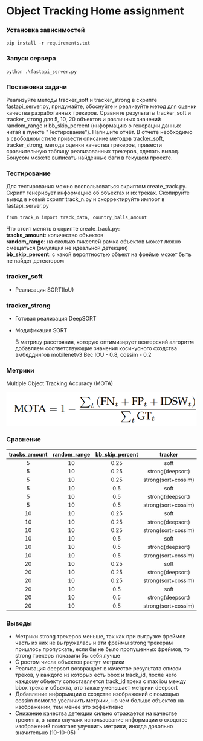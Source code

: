 # Object Tracking Home assignment

### Установка зависимостей
```
pip install -r requirements.txt
```

### Запуск сервера
```
python .\fastapi_server.py
```

### Постановка задачи

Реализуйте методы tracker_soft и tracker_strong в скрипте fastapi_server.py,
придумайте, обоснуйте и реализуйте метод для оценки качества разработанных трекеров.
Сравните результаты tracker_soft и tracker_strong для 5, 10, 20 объектов и различных 
значений random_range и bb_skip_percent
(информацию о генерации данных читай в пункте "Тестирование"). Напишите отчёт. 
В отчете необходимо в свободном стиле привести описание методов tracker_soft, 
tracker_strong, метода оценки качества трекеров, привести сравнительную таблицу 
реализованных трекеров, сделать вывод.  
Бонусом можете выписать найденные баги в текущем проекте.

### Тестирование
Для тестирования можно воспользоваться скриптом create_track.py. Скрипт генерирует
информацию об объектах и их треках. Скопируйте вывод в новый скрипт track_n.py и
скорректируйте импорт в fastapi_server.py
```
from track_n import track_data, country_balls_amount
```
Что стоит менять в скрипте create_track.py:  
**tracks_amount**: количество объектов  
**random_range**: на сколько пикселей рамка объектов может ложно смещаться (эмуляция не идеальной детекции)  
**bb_skip_percent**: с какой вероятностью объект на фрейме может быть не найдет детектором 

### tracker_soft

- Реализация SORT(IoU)

### tracker_strong

- Готовая реализация DeepSORT

- Модификация SORT

  В матрицу расстояния, которую оптимизирует венгерский алгоритм добавляем соответствующие значения косинусного сходства эмбеддингов mobilenetv3
  Вес IOU - 0.8, cossim - 0.2

### Метрики

Multiple Object Tracking Accuracy (MOTA)

![MOTA](./info/MOTA.png)

### Сравнение 

| tracks_amount      | random_range | bb_skip_percent | tracker| MOTA |
| :---:              |    :----:    |          :---:  | :---:| :---:|
| 5            | 10        | 0.25    | soft| 0.5549738219895288|
| 5            | 10        | 0.25    | strong(deepsort)| 0.5512820512820513|
| 5            | 10        | 0.25    | strong(sort+cossim)| 0.5833333333333333|
| 5            | 10        | 0.5    | soft| 0.41025641025641024|
| 5            | 10        | 0.5   | strong(deepsort)| 0.3969465648854962|
| 5            | 10        | 0.5   | strong(sort+cossim)| 0.43511450381679384|
| 10            | 10        | 0.25    |soft |0.5710594315245479 |
| 10            | 10        | 0.25    | strong(deepsort)| 0.5626911314984709|
| 10            | 10        | 0.25    | strong(sort+cossim)| 0.5718654434250765|
| 10            | 10        | 0.5    |soft |0.2365930599369085 |
| 10            | 10        | 0.5    | strong(deepsort)| 0.2645914396887159|
| 10            | 10        | 0.5    | strong(sort+cossim)| 0.311284046692607|
| 20            | 10        | 0.25    | soft|0.6030013642564802 |
| 20            | 10        | 0.25    | strong(deepsort)|0.5611745513866231 |
| 20            | 10        | 0.25    | strong(sort+cossim)|0.5938009787928222 |
| 20            | 10        | 0.5    | soft|0.29866270430906394 |
| 20            | 10        | 0.5    | strong(deepsort)|0.2884250474383302 |
| 20            | 10        | 0.5    | strong(sort+cossim)|0.29831144465290804 |

### Выводы

- Метрики strong трекеров меньше, так как при выгрузке фреймов часть из них не выгружалась и эти фреймы strong трекерам пришлось пропускать, если бы не было пропущенных фреймов, то strong трекеры показали бы себя лучше
- С ростом числа объектов растут метрики
- Реализация deepsort возвращает в качестве результата список треков, у каждого из которых есть bbox и track_id, после чего каждому объекту сопоставляется track_id трека с max iou между bbox трека и объекта, это также уменьшает метрики deepsort
- Добавление информации о сходстве изображений с помощью cossim помогло увеличить метрики, но чем больше объектов на изображении, тем менее это эффективно
- Снижение качества детекции сильно отражается на качестве трекинга, в таких случаях использование информации о сходстве изображений помогает улучшить метрики, иногда довольно значительно (10-10-05)
